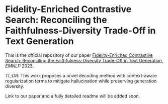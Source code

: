 # Fidelity-Enriched Contrastive Search: Reconciling the Faithfulness-Diversity Trade-Off in Text Generation

This is the official repository of our paper [Fidelity-Enriched Contrastive Search: Reconciling the Faithfulness-Diversity Trade-Off in Text Generation](), *EMNLP* 2023.

*TL;DR*: This work proposes a novel decoding method with context-aware regularization terms to mitigate hallucination while preserving generation diversity.

Link to our paper and a fully detailed readme will be added soon.
